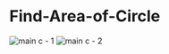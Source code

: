 # Find-Area-of-Circle
![main c - 1](https://user-images.githubusercontent.com/82011491/196109653-99edc08a-e675-4302-b955-9321cdf71c89.png)
![main c - 2](https://user-images.githubusercontent.com/82011491/196109685-60bc0c65-dbb3-4eee-a570-397ccdb03115.png)
